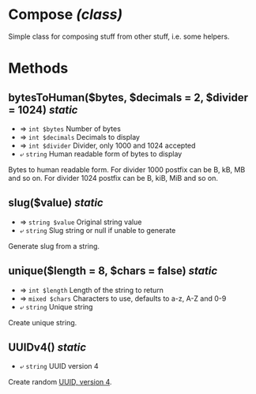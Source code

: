 ---
---

# Compose *(class)*

Simple class for composing stuff from other stuff, i.e. some helpers.

# Methods

## bytesToHuman($bytes, $decimals = 2, $divider = 1024) *static*
* ⇒ `int $bytes` Number of bytes
* ⇒ `int $decimals` Decimals to display
* ⇒ `int $divider` Divider, only 1000 and 1024 accepted
* ⤶ `string` Human readable form of bytes to display

Bytes to human readable form.
For divider 1000 postfix can be B, kB, MB and so on.
For divider 1024 postfix can be B, kiB, MiB and so on.

## slug($value) *static*
* ⇒ `string $value` Original string value
* ⤶ `string` Slug string or null if unable to generate

Generate slug from a string.

## unique($length = 8, $chars = false) *static*
* ⇒ `int $length` Length of the string to return
* ⇒ `mixed $chars` Characters to use, defaults to a-z, A-Z and 0-9
* ⤶ `string` Unique string

Create unique string.

## UUIDv4() *static*
* ⤶ `string` UUID version 4

Create random [UUID, version 4](https://en.wikipedia.org/wiki/Universally_unique_identifier#Version_4_(random)).

